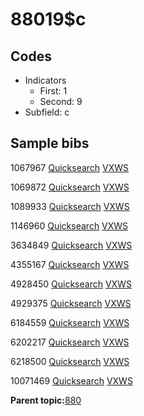 # 88019$c

## Codes

-   Indicators
    -   First: 1
    -   Second: 9
-   Subfield: c

## Sample bibs

1067967 [Quicksearch](https://search.library.yale.edu/catalog/1067967) [VXWS](http://prodorbis.library.yale.edu:7014/vxws/GetHoldingsService?bibId=1067967)

1069872 [Quicksearch](https://search.library.yale.edu/catalog/1069872) [VXWS](http://prodorbis.library.yale.edu:7014/vxws/GetHoldingsService?bibId=1069872)

1089933 [Quicksearch](https://search.library.yale.edu/catalog/1089933) [VXWS](http://prodorbis.library.yale.edu:7014/vxws/GetHoldingsService?bibId=1089933)

1146960 [Quicksearch](https://search.library.yale.edu/catalog/1146960) [VXWS](http://prodorbis.library.yale.edu:7014/vxws/GetHoldingsService?bibId=1146960)

3634849 [Quicksearch](https://search.library.yale.edu/catalog/3634849) [VXWS](http://prodorbis.library.yale.edu:7014/vxws/GetHoldingsService?bibId=3634849)

4355167 [Quicksearch](https://search.library.yale.edu/catalog/4355167) [VXWS](http://prodorbis.library.yale.edu:7014/vxws/GetHoldingsService?bibId=4355167)

4928450 [Quicksearch](https://search.library.yale.edu/catalog/4928450) [VXWS](http://prodorbis.library.yale.edu:7014/vxws/GetHoldingsService?bibId=4928450)

4929375 [Quicksearch](https://search.library.yale.edu/catalog/4929375) [VXWS](http://prodorbis.library.yale.edu:7014/vxws/GetHoldingsService?bibId=4929375)

6184559 [Quicksearch](https://search.library.yale.edu/catalog/6184559) [VXWS](http://prodorbis.library.yale.edu:7014/vxws/GetHoldingsService?bibId=6184559)

6202217 [Quicksearch](https://search.library.yale.edu/catalog/6202217) [VXWS](http://prodorbis.library.yale.edu:7014/vxws/GetHoldingsService?bibId=6202217)

6218500 [Quicksearch](https://search.library.yale.edu/catalog/6218500) [VXWS](http://prodorbis.library.yale.edu:7014/vxws/GetHoldingsService?bibId=6218500)

10071469 [Quicksearch](https://search.library.yale.edu/catalog/10071469) [VXWS](http://prodorbis.library.yale.edu:7014/vxws/GetHoldingsService?bibId=10071469)

**Parent topic:**[880](../../tags/880/880.md)


